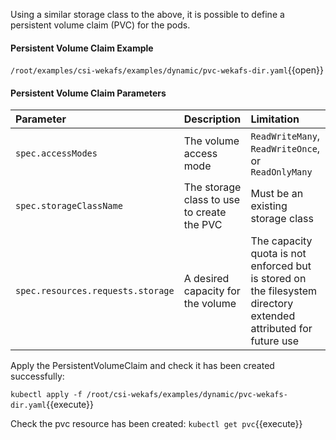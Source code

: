 Using a similar storage class to the above, it is possible to define a persistent volume claim \(PVC\) for the pods.

#### Persistent Volume Claim Example

`/root/examples/csi-wekafs/examples/dynamic/pvc-wekafs-dir.yaml`{{open}}

#### Persistent Volume Claim **Parameters**

| **Parameter** | Description | Limitation |
| :--- | :--- | :--- |
| `spec.accessModes` | The volume access mode | `ReadWriteMany`, `ReadWriteOnce`, or `ReadOnlyMany` |
| `spec.storageClassName` | The storage class to use to create the PVC | Must be an existing storage class |
| `spec.resources.requests.storage` | A desired capacity for the volume | The capacity quota is not enforced but is stored on the filesystem directory extended attributed for future use |

Apply the PersistentVolumeClaim and check it has been created successfully:

`kubectl apply -f /root/csi-wekafs/examples/dynamic/pvc-wekafs-dir.yaml`{{execute}}

Check the pvc resource has been created:
`kubectl get pvc`{{execute}}
